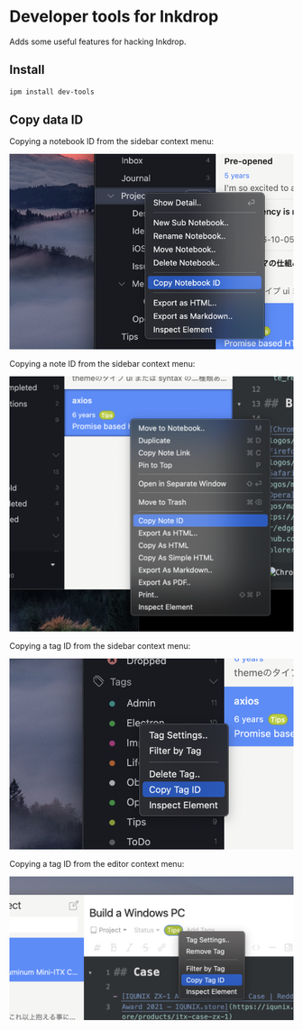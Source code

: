 Developer tools for Inkdrop
===========================

Adds some useful features for hacking Inkdrop.

## Install

```sh
ipm install dev-tools
```

## Copy data ID

Copying a notebook ID from the sidebar context menu:

![How to copy notebook id](./docs/copy-notebook-id.png)

Copying a note ID from the sidebar context menu:

![How to copy note id](./docs/copy-note-id.png)

Copying a tag ID from the sidebar context menu:

![How to copy tag id](./docs/copy-tag-id.png)

Copying a tag ID from the editor context menu:

![How to copy tag id](./docs/copy-tag-id_2.png)

